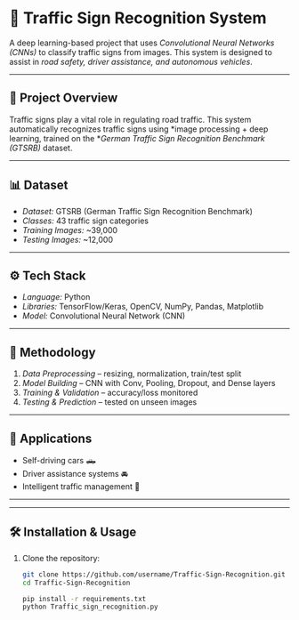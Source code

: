 # 🚦 Traffic Sign Recognition System  

A deep learning-based project that uses *Convolutional Neural Networks (CNNs)* to classify traffic signs from images. This system is designed to assist in *road safety, driver assistance, and autonomous vehicles*.  

---

## 📌 Project Overview  
Traffic signs play a vital role in regulating road traffic. This system automatically recognizes traffic signs using *image processing + deep learning, trained on the **German Traffic Sign Recognition Benchmark (GTSRB)* dataset.  

---

## 📊 Dataset  
- *Dataset:* GTSRB (German Traffic Sign Recognition Benchmark)  
- *Classes:* 43 traffic sign categories  
- *Training Images:* ~39,000  
- *Testing Images:* ~12,000  

---

## ⚙ Tech Stack  
- *Language:* Python  
- *Libraries:* TensorFlow/Keras, OpenCV, NumPy, Pandas, Matplotlib  
- *Model:* Convolutional Neural Network (CNN)  

---

## 🔬 Methodology  
1. *Data Preprocessing* – resizing, normalization, train/test split  
2. *Model Building* – CNN with Conv, Pooling, Dropout, and Dense layers  
3. *Training & Validation* – accuracy/loss monitored  
4. *Testing & Prediction* – tested on unseen images  

---

## 🚀 Applications  
- Self-driving cars 🛻  
- Driver assistance systems 🚘  
- Intelligent traffic management 🌆  

---
---

## 🛠 Installation & Usage  

1. Clone the repository:  
   ```bash
   git clone https://github.com/username/Traffic-Sign-Recognition.git
   cd Traffic-Sign-Recognition

   pip install -r requirements.txt
   python Traffic_sign_recognition.py